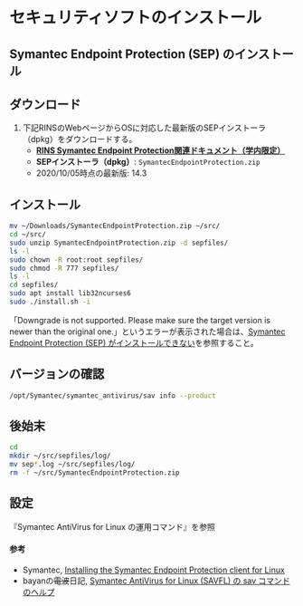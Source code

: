 # セキュリティソフトのインストール

## Symantec Endpoint Protection (SEP) のインストール

## ダウンロード
1. 下記RINSのWebページからOSに対応した最新版のSEPインストーラ（dpkg）をダウンロードする。
   - **[RINS Symantec Endpoint Protection関連ドキュメント（学内限定）](https://www.st.ryukoku.ac.jp/security/sep/)**
   - **SEPインストーラ（dpkg）**: `SymantecEndpointProtection.zip`
   - 2020/10/05時点の最新版: 14.3

## インストール
```bash
mv ~/Downloads/SymantecEndpointProtection.zip ~/src/
cd ~/src/
sudo unzip SymantecEndpointProtection.zip -d sepfiles/
ls -l
sudo chown -R root:root sepfiles/
sudo chmod -R 777 sepfiles/
ls -l
cd sepfiles/
sudo apt install lib32ncurses6
sudo ./install.sh -i
```
「Downgrade is not supported. Please make sure the target version is newer than the original one.」というエラーが表示された場合は、[Symantec Endpoint Protection (SEP) がインストールできない](FAQ.md#symantec-endpoint-protection-sep-%E3%81%8C%E3%82%A4%E3%83%B3%E3%82%B9%E3%83%88%E3%83%BC%E3%83%AB%E3%81%A7%E3%81%8D%E3%81%AA%E3%81%84)を参照すること。

## バージョンの確認
```bash
/opt/Symantec/symantec_antivirus/sav info --product
```

## 後始末
```bash
cd
mkdir ~/src/sepfiles/log/
mv sep*.log ~/src/sepfiles/log/
rm -f ~/src/SymantecEndpointProtection.zip
```

## 設定
『Symantec AntiVirus for Linux の運用コマンド』を参照

#### 参考
- Symantec, [Installing the Symantec Endpoint Protection client for Linux](https://techdocs.broadcom.com/us/en/symantec-security-software/endpoint-security-and-management/endpoint-protection/all/getting-up-and-running-on-for-the-first-time-v45150512-d43e1033/installing-clients-with-save-package-v16194723-d21e1502/installing-the-client-for-linux-v95193124-d21e2986.html)
- bayanの<del>電波</del>日記, [Symantec AntiVirus for Linux (SAVFL) の sav コマンドのヘルプ](https://bayan.hatenadiary.com/entry/20121127/1354020993)
